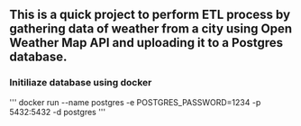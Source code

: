 ## This is a quick project to perform ETL process by gathering data of weather from a city using Open Weather Map API and uploading it to a Postgres database.

### Initiliaze database using docker

'''
docker run --name postgres -e POSTGRES_PASSWORD=1234 -p 5432:5432 -d postgres
'''